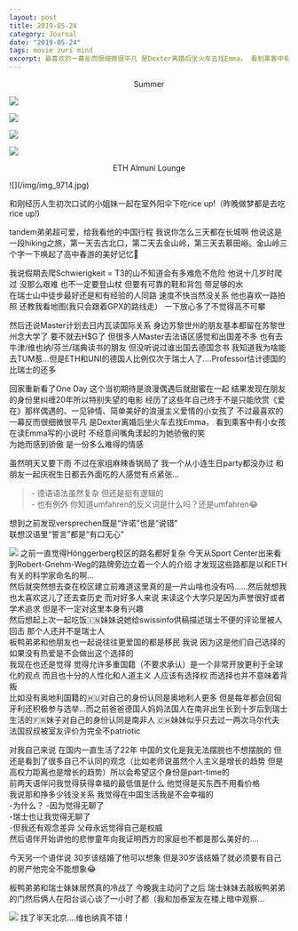 ```yaml
---
layout: post
title: 2019-05-24
category: Journal
date: "2019-05-24"
tags: movie zuri mind
excerpt: 最喜欢的一幕反而很细微很平凡 是Dexter离婚后坐火车去找Emma， 看到乘客中有小女孩在读Emma写的小说时 不经意间嘴角漾起的为她骄傲的笑
---
```


<p align=center>Summer</p>
  
![](/img/img_9711.jpg)
  
![](/img/img_9712.jpg)
  
![](/img/img_9713.jpg)

![](/img/img_9715.jpg)

<p align=center>ETH Almuni Lounge</p>
![](/img/img_9714.jpg)
  

和刚经历人生初次口试的小姐妹一起在室外阳伞下吃rice up!（昨晚做梦都是去吃rice up!)

tandem弟弟超可爱，给我看他的中国行程 我说你怎么三天都在长城啊 他说这是一段hiking之旅，第一天去古北口，第二天去金山岭，第三天去慕田峪。金山岭三个字一下唤起了高中春游的美好记忆💜

我说假期去爬Schwierigkeit = T3的山不知道会有多难危不危险
他说十几岁时爬过 没那么艰难 也不一定要登山杖 但要有可靠的鞋和背包 带足够的水  
在瑞士山中徒步最好还是和有经验的人同路 速度不快当然没关系 他也喜欢一路拍照 还教我看地图(我只会跟着GPX的路线走） 一下放心多了不觉得高不可攀
  

然后还说Master计划去日内瓦读国际关系 身边苏黎世州的朋友基本都留在苏黎世州念大学了 要不就去H$G了 但很多人Master去法语区感觉和出国差不多 也有去牛津/维也纳/芬兰/瑞典读书的朋友 但没听说过谁出国去德国念书 我知道我为啥能去TUM惹…但是ETH和UNI的德国人比例仅次于瑞士人了….Professor估计德国的比瑞士的还多

回家重新看了One Day 这个当初期待是浪漫偶遇后就甜蜜在一起 结果发现在朋友的身份里纠缠20年所以特别失望的电影
经历了这些年自己终于不是只能欣赏《爱在》那样偶遇的、一见钟情、简单美好的浪漫主义爱情的小女孩了
不过最喜欢的一幕反而很细微很平凡 是Dexter离婚后坐火车去找Emma， 看到乘客中有小女孩在读Emma写的小说时 不经意间嘴角漾起的为她骄傲的笑  
为她而感到骄傲 是一份多么难得的情感

虽然明天又要下雨 不过在家组麻辣香锅局了 我一个从小连生日party都没办过 和朋友一起庆祝生日都去外面吃的人感觉有点紧张…
  
  >\- 德语语法虽然复杂 但还是挺有逻辑的   
  \- 也有例外 你知道umfahren的反义词是什么吗？还是umfahren😂  
  
想到之前发现versprechen既是“许诺”也是“说错”  
联想汉语里“誓言”都是“有口无心”

![](/img/img_9718.jpg)
之前一直觉得Hönggerberg校区的路名都好复杂 今天从Sport Center出来看到Robert-Gnehm-Weg的路牌旁边立着一个人的介绍 才发现这些路都是以和ETH有关的科学家命名的啊…  
然后就突然想去查在校区建立前难道这里真的是一片山啥也没有吗……然后就想我也太喜欢这儿了还去查历史 而对好多人来说 来读这个大学只是因为声誉很好或者学术追求 但是不一定对这里本身有兴趣  
然后想起上次一起吃饭🇮🇳妹妹说她给swissinfo供稿描述瑞士不便的评论里被人回击 那个人还并不是瑞士人  
板鸭弟弟和他朋友也一起说往往更爱国的都是移民 我说 因为这是他们自己选择的 如果没有热爱是不会做出这个选择的  
我现在也还是觉得 觉得允许多重国籍（不要求承认）是一个非常开放更利于全球化的观点 而且也十分的人性化和人道主义 人应该有选择权 而选择也并不意味着背叛  
比如没有奥地利国籍的🇭🇺对自己的身份认同是奥地利人更多 但是每年都会回匈牙利还积极参与选举…而之前爸爸德国人妈妈法国人在南非出生长到十岁后到瑞士生活的🇫🇷妹子对自己的身份认同是南非人 🇨🇭妹妹似乎只去过一两次马尔代夫 法国叔叔被室友评价为完全不patriotic  

对我自己来说 在国内一直生活了22年 中国的文化是我无法摆脱也不想摆脱的 但还是看到了很多自己不认同的观念（比如老师说虽然个人主义是增长的趋势 但是高权力距离也是增长的趋势）所以会希望这个身份是part-time的  
前两天语伴问我觉得获得幸福的最低值是什么 他觉得是买东西不用看价格  
我说那和挣多少钱没关系 我觉得在中国生活我是不会幸福的  
-为什么？ 
-因为觉得无聊了  
-瑞士也让我觉得无聊了  
-但我还有观念差异 父母永远觉得自己是权威  
然后语伴开始讲他的悲惨童年向我证明西方的家庭也不都是那么美好的….
  
今天另一个语伴说 30岁该结婚了他可以想象 但是30岁该结婚了就必须要有自己的房产他完全不能想象😂

板鸭弟弟和瑞士妹妹居然真的冷战了 今晚我主动问了之后 瑞士妹妹去敲板鸭弟弟的门然后俩人在阳台谈心谈了一小时了都（我和加泰室友在楼上暗中观察…  

![](/img/img_2500.jpg)
找了半天北京….维也纳真不错！
